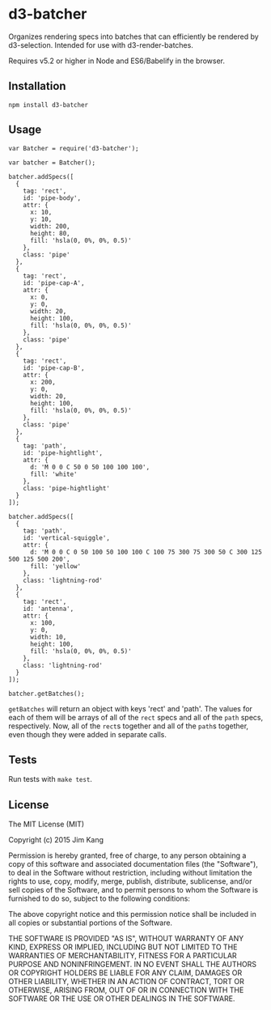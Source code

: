 d3-batcher
==================

Organizes rendering specs into batches that can efficiently be rendered by d3-selection. Intended for use with d3-render-batches.

Requires v5.2 or higher in Node and ES6/Babelify in the browser.

Installation
------------

    npm install d3-batcher

Usage
-----

    var Batcher = require('d3-batcher');

    var batcher = Batcher();

    batcher.addSpecs([
      {
        tag: 'rect',
        id: 'pipe-body',
        attr: {
          x: 10,
          y: 10,
          width: 200,
          height: 80,
          fill: 'hsla(0, 0%, 0%, 0.5)'
        },
        class: 'pipe'
      },
      {
        tag: 'rect',
        id: 'pipe-cap-A',
        attr: {
          x: 0,
          y: 0,
          width: 20,
          height: 100,
          fill: 'hsla(0, 0%, 0%, 0.5)'
        },
        class: 'pipe'
      },
      {
        tag: 'rect',
        id: 'pipe-cap-B',
        attr: {
          x: 200,
          y: 0,
          width: 20,
          height: 100,
          fill: 'hsla(0, 0%, 0%, 0.5)'
        },
        class: 'pipe'
      },
      {
        tag: 'path',
        id: 'pipe-hightlight',
        attr: {
          d: 'M 0 0 C 50 0 50 100 100 100',
          fill: 'white'
        },
        class: 'pipe-hightlight'
      }
    ]);

    batcher.addSpecs([
      {
        tag: 'path',
        id: 'vertical-squiggle',
        attr: {
          d: 'M 0 0 C 0 50 100 50 100 100 C 100 75 300 75 300 50 C 300 125 500 125 500 200',
          fill: 'yellow'
        },
        class: 'lightning-rod'
      },
      {
        tag: 'rect',
        id: 'antenna',
        attr: {
          x: 100,
          y: 0,
          width: 10,
          height: 100,
          fill: 'hsla(0, 0%, 0%, 0.5)'
        },
        class: 'lightning-rod'
      }
    ]);

    batcher.getBatches();

`getBatches` will return an object with keys 'rect' and 'path'. The values for each of them will be arrays of all of the `rect` specs and all of the `path` specs, respectively. Now, all of the `rect`s together and all of the `path`s together, even though they were added in separate calls.

Tests
-----

Run tests with `make test`.

License
-------

The MIT License (MIT)

Copyright (c) 2015 Jim Kang

Permission is hereby granted, free of charge, to any person obtaining a copy
of this software and associated documentation files (the "Software"), to deal
in the Software without restriction, including without limitation the rights
to use, copy, modify, merge, publish, distribute, sublicense, and/or sell
copies of the Software, and to permit persons to whom the Software is
furnished to do so, subject to the following conditions:

The above copyright notice and this permission notice shall be included in
all copies or substantial portions of the Software.

THE SOFTWARE IS PROVIDED "AS IS", WITHOUT WARRANTY OF ANY KIND, EXPRESS OR
IMPLIED, INCLUDING BUT NOT LIMITED TO THE WARRANTIES OF MERCHANTABILITY,
FITNESS FOR A PARTICULAR PURPOSE AND NONINFRINGEMENT. IN NO EVENT SHALL THE
AUTHORS OR COPYRIGHT HOLDERS BE LIABLE FOR ANY CLAIM, DAMAGES OR OTHER
LIABILITY, WHETHER IN AN ACTION OF CONTRACT, TORT OR OTHERWISE, ARISING FROM,
OUT OF OR IN CONNECTION WITH THE SOFTWARE OR THE USE OR OTHER DEALINGS IN
THE SOFTWARE.
